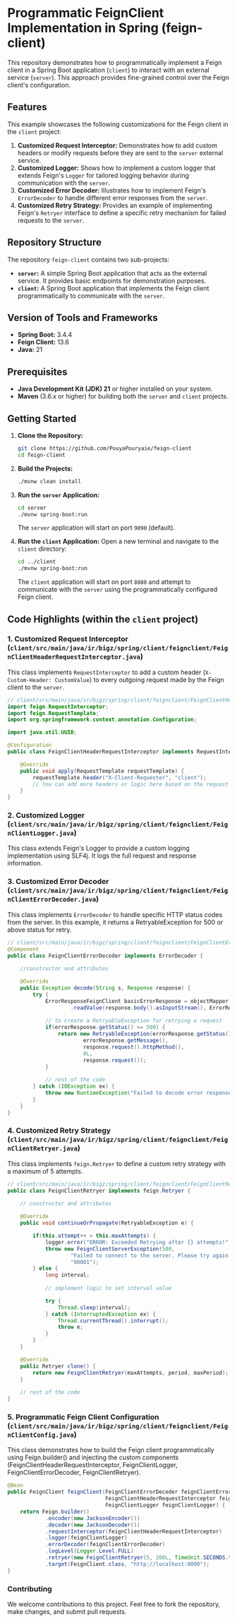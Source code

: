 # Programmatic FeignClient Implementation in Spring (feign-client)

This repository demonstrates how to programmatically implement a Feign client in a Spring Boot application (`client`) to interact with an external service (`server`). This approach provides fine-grained control over the Feign client's configuration.

## Features

This example showcases the following customizations for the Feign client in the `client` project:

1.  **Customized Request Interceptor:** Demonstrates how to add custom headers or modify requests before they are sent to the `server` external service.
2.  **Customized Logger:** Shows how to implement a custom logger that extends Feign's `Logger` for tailored logging behavior during communication with the `server`.
3.  **Customized Error Decoder:** Illustrates how to implement Feign's `ErrorDecoder` to handle different error responses from the `server`.
4.  **Customized Retry Strategy:** Provides an example of implementing Feign's `Retryer` interface to define a specific retry mechanism for failed requests to the `server`.

## Repository Structure

The repository `feign-client` contains two sub-projects:

-   **`server`:** A simple Spring Boot application that acts as the external service. It provides basic endpoints for demonstration purposes.
-   **`client`:** A Spring Boot application that implements the Feign client programmatically to communicate with the `server`.

## Version of Tools and Frameworks

-   **Spring Boot:** 3.4.4
-   **Feign Client:** 13.6
-   **Java:** 21

## Prerequisites

-   **Java Development Kit (JDK) 21** or higher installed on your system.
-   **Maven** (3.6.x or higher) for building both the `server` and `client` projects.

## Getting Started

1.  **Clone the Repository:**
    ```bash
    git clone https://github.com/PouyaPouryaie/feign-client
    cd feign-client
    ```

2.  **Build the Projects:**
    ```bash
    ./mvnw clean install
    ```

3.  **Run the `server` Application:**
    ```bash
    cd server
    ./mvnw spring-boot:run
    ```
    The `server` application will start on port `9090` (default).

4.  **Run the `client` Application:**
    Open a new terminal and navigate to the `client` directory:
    ```bash
    cd ../client
    ./mvnw spring-boot:run
    ```
    The `client` application will start on port `8080` and attempt to communicate with the `server` using the programmatically configured Feign client.

## Code Highlights (within the `client` project)

### 1. Customized Request Interceptor (`client/src/main/java/ir/bigz/spring/client/feignclient/FeignClientHeaderRequestInterceptor.java`)

This class implements `RequestInterceptor` to add a custom header (`X-Custom-Header: CustomValue`) to every outgoing request made by the Feign client to the `server`.

```java
// client/src/main/java/ir/bigz/spring/client/feignclient/FeignClientHeaderRequestInterceptor.java
import feign.RequestInterceptor;
import feign.RequestTemplate;
import org.springframework.context.annotation.Configuration;

import java.util.UUID;

@Configuration
public class FeignClientHeaderRequestInterceptor implements RequestInterceptor {

    @Override
    public void apply(RequestTemplate requestTemplate) {
        requestTemplate.header("X-Client-Requester", "client");
        // You can add more headers or logic here based on the request
    }
}
```

### 2. Customized Logger (`client/src/main/java/ir/bigz/spring/client/feignclient/FeignClientLogger.java`)

This class extends Feign's Logger to provide a custom logging implementation using SLF4j. It logs the full request and response information.

### 3. Customized Error Decoder (`client/src/main/java/ir/bigz/spring/client/feignclient/FeignClientErrorDecoder.java`)

This class implements `ErrorDecoder` to handle specific HTTP status codes from the server. In this example, it returns a RetryableException for 500 or above status for retry.

```java
// client/src/main/java/ir/bigz/spring/client/feignclient/FeignClientErrorDecoder.java
@Component
public class FeignClientErrorDecoder implements ErrorDecoder {
    
    //constructor and attributes

    @Override
    public Exception decode(String s, Response response) {
        try {
            ErrorResponseFeignClient basicErrorResponse = objectMapper
                    .readValue(response.body().asInputStream(), ErrorResponseFeignClient.class);
            
            // to create a RetryableException for retrying a request
            if(errorResponse.getStatus() >= 500) {
                return new RetryableException(errorResponse.getStatus(),
                        errorResponse.getMessage(),
                        response.request().httpMethod(),
                        0L,
                        response.request());
            }
            
            // rest of the code
        } catch (IOException ex) {
            throw new RuntimeException("Failed to decode error response", ex);
        }
    }
}
```

### 4. Customized Retry Strategy (`client/src/main/java/ir/bigz/spring/client/feignclient/FeignClientRetryer.java`)

This class implements `feign.Retryer` to define a custom retry strategy with a maximum of 5 attempts.

```java
// client/src/main/java/ir/bigz/spring/client/feignclient/FeignClientRetryer.java
public class FeignClientRetryer implements feign.Retryer {
    
    // constructor and attributes

    @Override
    public void continueOrPropagate(RetryableException e) {

        if(this.attempt++ > this.maxAttempts) {
            logger.error("ERROR: Exceeded Retrying after {} attempts!", this.maxAttempts);
            throw new FeignClientServerException(500,
                    "Failed to connect to the server. Please try again later.",
                    "90001");
        } else {
            long interval;
            
            // implement logic to set interval value

            try {
                Thread.sleep(interval);
            } catch (InterruptedException ex) {
                Thread.currentThread().interrupt();
                throw e;
            }
        }
    }

    @Override
    public Retryer clone() {
        return new FeignClientRetryer(maxAttempts, period, maxPeriod);
    }
    
    // rest of the code
}
```
### 5. Programmatic Feign Client Configuration (`client/src/main/java/ir/bigz/spring/client/feignclient/FeignClientConfig.java`)

This class demonstrates how to build the Feign client programmatically using Feign.builder() and injecting the custom components (FeignClientHeaderRequestInterceptor, FeignClientLogger, FeignClientErrorDecoder, FeignClientRetryer).

```Java
@Bean
public FeignClient feignClient(FeignClientErrorDecoder feignClientErrorDecoder,
                               FeignClientHeaderRequestInterceptor feignClientHeaderRequestInterceptor,
                               FeignClientLogger feignClientLogger) {
    return Feign.builder()
            .encoder(new JacksonEncoder())
            .decoder(new JacksonDecoder())
            .requestInterceptor(feignClientHeaderRequestInterceptor)
            .logger(feignClientLogger)
            .errorDecoder(feignClientErrorDecoder)
            .logLevel(Logger.Level.FULL)
            .retryer(new FeignClientRetryer(5, 200L, TimeUnit.SECONDS.toMillis(3L)))
            .target(FeignClient.class, "http://localhost:9090");
}
```

### Contributing

We welcome contributions to this project. Feel free to fork the repository, make changes, and submit pull requests.